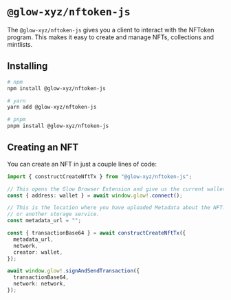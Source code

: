 # `@glow-xyz/nftoken-js`

The `@glow-xyz/nftoken-js` gives you a client to interact with the NFToken program. This makes it easy to create and manage NFTs, collections and mintlists.

## Installing

```sh
# npm
npm install @glow-xyz/nftoken-js

# yarn
yarn add @glow-xyz/nftoken-js

# pnpm
pnpm install @glow-xyz/nftoken-js
```

## Creating an NFT

You can create an NFT in just a couple lines of code:

```ts
import { constructCreateNftTx } from "@glow-xyz/nftoken-js";

// This opens the Glow Browser Extension and give us the current wallet
const { address: wallet } = await window.glow!.connect();

// This is the location where you have uploaded Metadata about the NFT. This can be in Arweave, IPFS, S3,
// or another storage service.
const metadata_url = "";

const { transactionBase64 } = await constructCreateNftTx({
  metadata_url,
  network,
  creator: wallet,
});

await window.glow!.signAndSendTransaction({
  transactionBase64,
  network: network,
});
```
